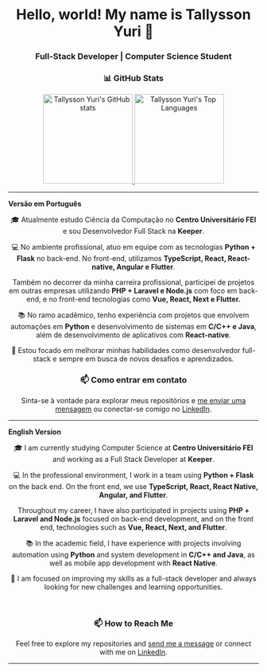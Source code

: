 <h1 align="center">Hello, world! My name is Tallysson Yuri 👋</h1>
<h3 align="center">Full-Stack Developer | Computer Science Student</h3>

<h3 align="center">📊 GitHub Stats</h3>

<p align="center">
  <a href="https://github.com/tallyssonyuri">
    <img height="180em" src="https://github-readme-stats.vercel.app/api?username=tallyssonyuri&show_icons=true&theme=dracula" alt="Tallysson Yuri's GitHub stats" />
  </a>
  <a href="https://github.com/tallyssonyuri">
    <img height="180em" src="https://github-readme-stats.vercel.app/api/top-langs/?username=tallyssonyuri&layout=compact&theme=dracula" alt="Tallysson Yuri's Top Languages" />
  </a>
</p>

---
<strong>Versão em Português</strong>
<p align="center">
  🎓 Atualmente estudo Ciência da Computação no <strong>Centro Universitário FEI</strong> e sou Desenvolvedor Full Stack na <strong>Keeper</strong>.
</p>

<p align="center">
  💻 No ambiente profissional, atuo em equipe com as tecnologias <strong>Python + Flask</strong> no back-end. No front-end, utilizamos <strong>TypeScript, React, React-native, Angular e Flutter</strong>.<br>
</p>

<p align="center">
  Também no decorrer da minha carreira profissional, participei de projetos em outras empresas utilizando <strong>PHP + Laravel e Node.js</strong> com foco em back-end, e no front-end tecnologias como <strong>Vue, React, Next e Flutter.</strong>
</p>

<p align="center">
  📚 No ramo acadêmico, tenho experiência com projetos que envolvem automações em <strong>Python</strong> e desenvolvimento de sistemas em <strong>C/C++ e Java</strong>, além de desenvolvimento de aplicativos com <strong>React-native</strong>.
</p>

<p align="center">
  🚀 Estou focado em melhorar minhas habilidades como desenvolvedor full-stack e sempre em busca de novos desafios e aprendizados.
</p>

<h3 align="center">📫 Como entrar em contato</h3>

<p align="center">
  Sinta-se à vontade para explorar meus repositórios e <a href="mailto:tallyssonyuri03@gmail.com">me enviar uma mensagem</a> ou conectar-se comigo no <a href="https://www.linkedin.com/in/tallysson-yuri/">LinkedIn</a>.
</p>

---

<strong>English Version</strong>

<p align="center">
  🎓 I am currently studying Computer Science at <strong>Centro Universitário FEI</strong> and working as a Full Stack Developer at <strong>Keeper</strong>.
</p>

<p align="center">
  💻 In the professional environment, I work in a team using <strong>Python + Flask</strong> on the back end. On the front end, we use <strong>TypeScript, React, React Native, Angular, and Flutter</strong>.<br>
</p>

<p align="center">
  Throughout my career, I have also participated in projects using <strong>PHP + Laravel and Node.js</strong> focused on back-end development, and on the front end, technologies such as <strong>Vue, React, Next, and Flutter</strong>.
</p>

<p align="center">
  📚 In the academic field, I have experience with projects involving automation using <strong>Python</strong> and system development in <strong>C/C++ and Java</strong>, as well as mobile app development with <strong>React Native</strong>.
</p>

<p align="center">
  🚀 I am focused on improving my skills as a full-stack developer and always looking for new challenges and learning opportunities.
</p>

<br/>

<h3 align="center">📫 How to Reach Me</h3>

<p align="center">
  Feel free to explore my repositories and <a href="mailto:tallyssonyuri03@gmail.com">send me a message</a> or connect with me on <a href="https://www.linkedin.com/in/tallysson-yuri/">LinkedIn</a>.
</p>

---
